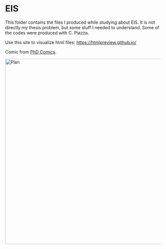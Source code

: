 # EIS

This folder contains the files I produced while studying about EIS. It is not directly my thesis problem, but some stuff I needed to understand. 
Some of the codes were produced with C. Piazza.

Use this site to visualize html files: https://htmlpreview.github.io/

Comic from [PhD Comics](http://phdcomics.com).

<p align = "left">
    <img src="https://www.ucalgary.ca/fonbiostats/files/fonbiostats/media_crop/112/public/data_0.gif" alt="Plan" width="600" align = "left">

